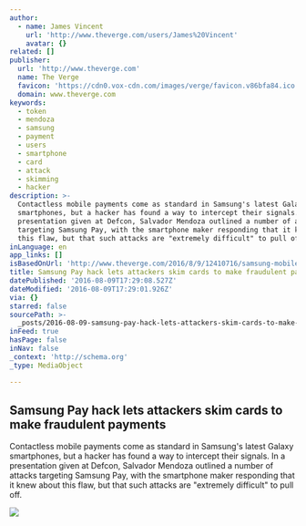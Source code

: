 ```yaml
---
author:
  - name: James Vincent
    url: 'http://www.theverge.com/users/James%20Vincent'
    avatar: {}
related: []
publisher:
  url: 'http://www.theverge.com'
  name: The Verge
  favicon: 'https://cdn0.vox-cdn.com/images/verge/favicon.v86bfa84.ico'
  domain: www.theverge.com
keywords:
  - token
  - mendoza
  - samsung
  - payment
  - users
  - smartphone
  - card
  - attack
  - skimming
  - hacker
description: >-
  Contactless mobile payments come as standard in Samsung's latest Galaxy
  smartphones, but a hacker has found a way to intercept their signals. In a
  presentation given at Defcon, Salvador Mendoza outlined a number of attacks
  targeting Samsung Pay, with the smartphone maker responding that it knew about
  this flaw, but that such attacks are "extremely difficult" to pull off.
inLanguage: en
app_links: []
isBasedOnUrl: 'http://www.theverge.com/2016/8/9/12410716/samsung-mobile-pay-token-hack-defcon'
title: Samsung Pay hack lets attackers skim cards to make fraudulent payments
datePublished: '2016-08-09T17:29:08.527Z'
dateModified: '2016-08-09T17:29:01.926Z'
via: {}
starred: false
sourcePath: >-
  _posts/2016-08-09-samsung-pay-hack-lets-attackers-skim-cards-to-make-fraudulen.md
inFeed: true
hasPage: false
inNav: false
_context: 'http://schema.org'
_type: MediaObject

---
```

<article style=""><h1>Samsung Pay hack lets attackers skim cards to make fraudulent payments</h1><p>Contactless mobile payments come as standard in Samsung's latest Galaxy smartphones, but a hacker has found a way to intercept their signals. In a presentation given at Defcon, Salvador Mendoza outlined a number of attacks targeting Samsung Pay, with the smartphone maker responding that it knew about this flaw, but that such attacks are "extremely difficult" to pull off.</p><img src="https://cdn1.vox-cdn.com/thumbor/aMDKEXY0xAwaRyQjoeW9gmXhbc0=/0x209:2039x1356/1600x900/cdn0.vox-cdn.com/uploads/chorus_image/image/50327517/buttons1_2040.0.0.jpg" /></article>